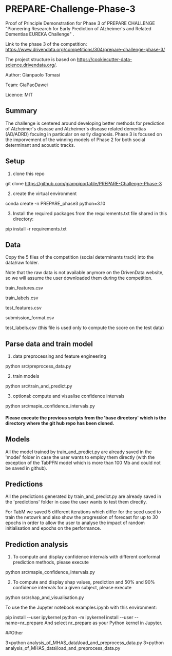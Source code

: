# PREPARE-Challenge-Phase-3
Proof of Principle Demonstration for Phase 3 of PREPARE CHALLENGE  "Pioneering Research for Early Prediction of Alzheimer's and Related Dementias EUREKA Challenge" .

Link to the phase 3 of the competition: https://www.drivendata.org/competitions/304/prepare-challenge-phase-3/

The project structure is based on https://cookiecutter-data-science.drivendata.org/.

Author: Gianpaolo Tomasi

Team: GiaPaoDawei

Licence: MIT


## Summary
The challenge is centered around developing better methods for prediction of Alzheimer's disease and Alzheimer's disease related dementias (AD/ADRD) focuing in particular on early diagnosis. 
Phase 3 is focused on the imporvement of the winning models of Phase 2 for both social determinant and acoustic tracks.


## Setup

1) clone this repo
   
git clone https://github.com/giampiportatile/PREPARE-Challenge-Phase-3
   
2) create the virtual environment

conda create -n PREPARE_phase3 python=3.10

3) Install the required packages from the requirements.txt file shared in this directory:

pip install -r requirements.txt


## Data
Copy the 5 files of the competition (social determinants track) into the data/raw folder.

Note that the raw data is not available anymore on the DrivenData website, so we will assume the user downloaded them during the competition.

train_features.csv

train_labels.csv

test_features.csv

submission_format.csv

test_labels.csv (this file is used only to compute the score on the test data)


## Parse data and train model 

1) data preprocessing and feature engineering
   
python src\preprocess_data.py

2) train models

python src\train_and_predict.py

3) optional: compute and visualise confidence intervals

python src\mapie_confidence_intervals.py

#### Please execute the previous scripts from the 'base directory' which is the directory where the git hub repo has been cloned.

## Models
All the model trained by train_and_predict.py are already saved in the 'model' folder in case the user wants to employ them directly (with the exception of the TabPFN model which is more than 100 Mb and could not be saved in github).

## Predictions
All the predictions generated by train_and_predict.py are already saved in the 'predictions' folder in case the user wants to test them directly. 

For TabM we saved 5 different iterations which differ for the seed used to train the netowrk and also show the progression of forecast for up to 30 epochs
in order to allow the user to analyse the impact of random initialisation and epochs on the performance.

## Prediction analysis
1) To compute and display confidence intervals with different conformal prediction methods, please execute

python src\mapie_confidence_intervals.py

2) To compute and display shap values, prediction and 50% and 90% confidence intervals for a given subject, please execute

python src\shap_and_visualisation.py





To use the the Jupyter notebook examples.ipynb with this environment:

pip install --user ipykernel
python -m ipykernel install --user --name=nr_prepare
And select nr_prepare as your Python kernel in Jupyter.




##Other

3>python analysis_of_MHAS_data\load_and_preprocess_data.py
3>python analysis_of_MHAS_data\load_and_preprocess_data.py




